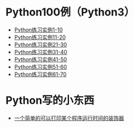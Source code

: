 Python100例（Python3）
=
* [Python练习实例1-10](https://github.com/Mr-xiuxing/Trivial/blob/master/Python%E7%BB%83%E4%B9%A0%E5%AE%9E%E4%BE%8B1-10.ipynb)
* [Python练习实例11-20](https://github.com/Mr-xiuxing/Trivial/blob/master/Python%E7%BB%83%E4%B9%A0%E5%AE%9E%E4%BE%8B11-20.ipynb)
* [Python练习实例21-30](https://github.com/Mr-xiuxing/Trivial/blob/master/Python%E7%BB%83%E4%B9%A0%E5%AE%9E%E4%BE%8B21-30.ipynb)
* [Python练习实例31-40](https://github.com/Mr-xiuxing/Trivial/blob/master/Python%E7%BB%83%E4%B9%A0%E5%AE%9E%E4%BE%8B31-40.ipynb)
* [Python练习实例41-50](https://github.com/Mr-xiuxing/Trivial/blob/master/Python%E7%BB%83%E4%B9%A0%E5%AE%9E%E4%BE%8B41-50.ipynb)
* [Python练习实例51-60](https://github.com/Mr-xiuxing/Trivial/blob/master/Python%E7%BB%83%E4%B9%A0%E5%AE%9E%E4%BE%8B51-60.ipynb)
* [Python练习实例61-70](https://github.com/Mr-xiuxing/Trivial/blob/master/Python%E7%BB%83%E4%B9%A0%E5%AE%9E%E4%BE%8B61-70.ipynb)

Python写的小东西
=
* [一个简单的可以打印某个程序运行时间的装饰器](https://github.com/Mr-xiuxing/Trivial/blob/master/GetTime.py)
